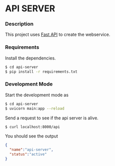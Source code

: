 API SERVER
===============

### Description
This project uses [Fast API](https://fastapi.tiangolo.com/) to create the webservice.

### Requirements

Install the dependencies.

```bash
$ cd api-server
$ pip install -r requirements.txt
```

### Development Mode

Start the development mode as

```bash
$ cd api-server
$ uvicorn main:app --reload
```

Send a request to see if the api server is alive.

```bash
$ curl localhost:8000/api
```

You should see the output

```json
{
  "name":"api-server",
  "status":"active"
}
```